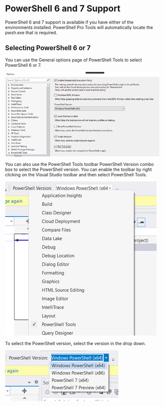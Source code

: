 # PowerShell 6 and 7 Support

PowerShell 6 and 7 support is available if you have either of the environments installed. PowerShell Pro Tools will automatically locate the pwsh.exe that is required.

## Selecting PowerShell 6 or 7

You can use the General options page of PowerShell Tools to select PowerShell 6 or 7.

![](../../.gitbook/assets/image%20%287%29.png)

You can also use the PowerShell Tools toolbar PowerShell Version combo box to select the PowerShell version. You can enable the toolbar by right clicking on the Visual Studio toolbar and then select PowerShell Tools. 

![](../../.gitbook/assets/image%20%2845%29.png)

To select the PowerShell version, select the version in the drop down.

![](../../.gitbook/assets/image%20%2846%29.png)

